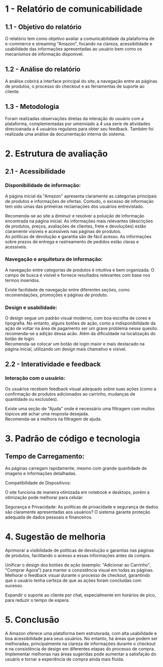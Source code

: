 <h1> 1 - Relatório de comunicabilidade</h1>
<h2>1.1 - Objetivo do relatório</h2>
O relatório tem como objetivo avaliar a comunicabilidade da plataforma de  e-commerce e streaming "Amazon", focando na clareza, acessibilidade e usabilidade das informações apresentadas ao usuário bem como os mecanismos de informação disponivel.
<h2>1.2 - Análise do relatório </h2>
A análise cobrirá a interface principal do site, a navegação entre as páginas de 
produtos, o processo do checkout e as ferramentas de suporte ao cliente.
<h2>1.3 - Metodologia</h2>
Foram realizadas observações diretas da interação do usuário com a plataforma, complementadas por umenviado a 4 usa serie de atividades direcioanada a 4 usuários regulares para obter seu feedback. Também foi realizada uma análise da documentação interna do sistema.

<h1>2. Estrutura de avaliação</h1>
<h2>2.1 - Acessibilidade</h2>
   <h3>Disponibilidade de informação:</h3>
A página inicial da "Amazon" apresenta claramente as categorias principais de produtos e informações de ofertas. Contudo, o excesso de informação tem sido umas das primeiras reclamações dos usuários entrevistado.

Recomenda-se ao site a diminuir e resolver a poluição de informação encontrada na página inicial.
As informações mais relevantes (descrições de produtos, preços, avaliações de clientes, frete e devoluções) estão claramente visíveis e acessíveis nas páginas de produtos.<br>As políticas de devolução e garantia são de fácil acesso.
As informações sobre prazos de entrega e rastreamento de pedidos estão claras e acessíveis.
<h3>Navegação e arquitetura de informação:</h3>
A navegação entre categorias de produtos é intuitiva e bem organizada.
O campo de busca é visível e fornece resultados relevantes com base nos termos inseridos.

Existe facilidade de navegação entre diferentes seções, como recomendações, promoções e páginas de produto.

<h3>Design e usabilidade:</h3>
O design segue um padrão visual moderno, com boa escolha de cores e tipografia. No entanto, alguns botões de ação, como a indisponibilidade da ação de voltar na área de pagamento ser um grave problema nesse quesito.
recomenda-se a adição dessa acão.
Além da dificuldade na localização do botão de login.<br>
Recomenda-se colocar um botão de login maior e mais destacado na página inicial, utilizando um design mais chamativo e visível.
<h2>2.2 - Interatividade e feedback</h2>
<h3>Interação com o usuário:</h3>
Os usuários recebem feedback visual adequado sobre suas ações (como a confirmação de produtos adicionados ao carrinho, mudanças de quantidade ou exclusões).
<p>

Existe uma seção de "Ajuda" onde é necessário uma filtragem com muitos tópicos até achar uma resposta desejada.<br>
Recomenda-se a melhora na filtragem de ajuda.
<p>
<h1>3. Padrão de código e tecnologia</h1>
<h2>Tempo de Carregamento:</h2>

As páginas carregam rapidamente, mesmo com grande quantidade de imagens e informações detalhadas.
<p>
Compatibilidade de Dispositivos:
<p>

O site funciona de maneira otimizada em notebook e desktops, porém a otimização pode melhorar para celular.
<p>

Segurança e Privacidade:
As políticas de privacidade e segurança de dados são claramente apresentadas aos usuários? O sistema garante proteção adequada de dados pessoais e financeiros.

<h1>4. Sugestão de melhoria</h1>
Aprimorar a visibilidade de políticas de devolução e garantias nas páginas de produtos, facilitando o acesso a essas informações antes da compra.
<p>

Unificar o design dos botões de ação (exemplo: "Adicionar ao Carrinho", "Comprar Agora") para manter a consistência visual em todas as páginas.
Melhorar o feedback visual durante o processo de checkout, garantindo que o usuário tenha certeza de que as ações foram concluídas com sucesso.

Expandir o suporte ao cliente por chat, especialmente em horários de pico, para reduzir o tempo de espera.
<h1>5. Conclusão</h1>
A Amazon oferece uma plataforma bem estruturada, com alta usabilidade e boa acessibilidade para seus usuários. No entanto, há áreas que podem ser melhoradas, principalmente na clareza de informações durante o checkout e na consistência de design em diferentes etapas do processo de compra. Implementar melhorias nas áreas sugeridas pode aumentar a satisfação do usuário e tornar a experiência de compra ainda mais fluida.

